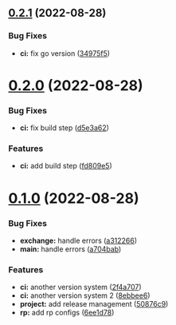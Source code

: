 ## [0.2.1](https://github.com/shprota/eisen/compare/v0.2.0...v0.2.1) (2022-08-28)


### Bug Fixes

* **ci:** fix go version ([34975f5](https://github.com/shprota/eisen/commit/34975f5e4a8f7d8c7cd8fe7b2fe7ae638ada6a62))



# [0.2.0](https://github.com/shprota/eisen/compare/v0.1.0...v0.2.0) (2022-08-28)


### Bug Fixes

* **ci:** fix build step ([d5e3a62](https://github.com/shprota/eisen/commit/d5e3a625936e58f313df4817706bcdfd0aa6f812))


### Features

* **ci:** add build step ([fd809e5](https://github.com/shprota/eisen/commit/fd809e51296025a5a3e8af5a6770bd1479986cef))



# [0.1.0](https://github.com/shprota/eisen/compare/v1.0.0...v0.1.0) (2022-08-28)


### Bug Fixes

* **exchange:** handle errors ([a312266](https://github.com/shprota/eisen/commit/a312266106ec22151cbc29f2dfb7e38344e77a1a))
* **main:** handle errors ([a704bab](https://github.com/shprota/eisen/commit/a704bab6ce0817186b52267d9f09b19399dbb9dd))


### Features

* **ci:** another version system ([2f4a707](https://github.com/shprota/eisen/commit/2f4a7070bfbf5213ed008d58394b3720bd599805))
* **ci:** another version system 2 ([8ebbee6](https://github.com/shprota/eisen/commit/8ebbee60efe92663f9712cf2ac3f4c129932bc5e))
* **project:** add release management ([50876c9](https://github.com/shprota/eisen/commit/50876c9195ea3722006148d028d1b605bb4eac92))
* **rp:** add rp configs ([6ee1d78](https://github.com/shprota/eisen/commit/6ee1d784e72b439cd31e0c52d5b7dd925c546430))



